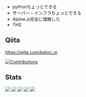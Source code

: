 - pythonちょっとできる
- サーバー・インフラちょっとできる
- Alpine.js完全に理解した
- THS

## Qiita

https://qiita.com/katori_m

[![Contributions](https://badgen.org/img/qiita/katori_m/contributions?style=for-the-badge)](https://qiita.com/katori_m)

<!---
m4549071758/m4549071758 is a ✨ special ✨ repository because its `README.md` (this file) appears on your GitHub profile.
You can click the Preview link to take a look at your changes.
--->

## Stats
![](http://github-profile-summary-cards.vercel.app/api/cards/profile-details?username=m4549071758&theme=github)
![](http://github-profile-summary-cards.vercel.app/api/cards/repos-per-language?username=m4549071758&theme=github)
![](http://github-profile-summary-cards.vercel.app/api/cards/most-commit-language?username=m4549071758&theme=github)
![](http://github-profile-summary-cards.vercel.app/api/cards/stats?username=m4549071758&theme=github)
![](http://github-profile-summary-cards.vercel.app/api/cards/productive-time?username=m4549071758&theme=github&utcOffset=9)
